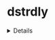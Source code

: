 # dstrdly

<details>
  
  c2stUUltM1VsREpLOUk0OGNubm5QdmNUM0JsYmtGSmRESGltU0RCcG1vS3E0SHlPSGljCg
  
  </details>
